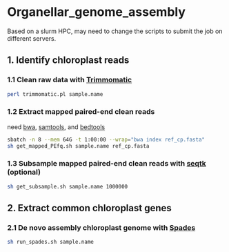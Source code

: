 # Organellar_genome_assembly
Based on a slurm HPC, may need to change the scripts to submit the job on different servers.
## 1. Identify chloroplast reads
### 1.1 Clean raw data with [Trimmomatic](http://www.usadellab.org/cms/?page=trimmomatic)
```bash
perl trimmomatic.pl sample.name
```
### 1.2 Extract mapped paired-end clean reads
need [bwa](https://github.com/lh3/bwa), [samtools](https://github.com/samtools/samtools), and [bedtools](https://github.com/arq5x/bedtools2)
```bash
sbatch -n 8 --mem 64G -t 1:00:00 --wrap="bwa index ref_cp.fasta"
sh get_mapped_PEfq.sh sample.name ref_cp.fasta
```
### 1.3 Subsample mapped paired-end clean reads with [seqtk](https://github.com/lh3/seqtk) (optional)
```bash
sh get_subsample.sh sample.name 1000000
```
## 2. Extract common chloroplast genes
### 2.1 De novo assembly chloroplast genome with [Spades](https://github.com/ablab/spades)
```bash
sh run_spades.sh sample.name
```
